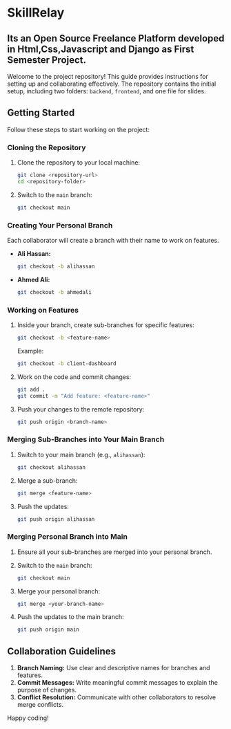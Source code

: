 
# SkillRelay
## Its an Open Source Freelance Platform developed in Html,Css,Javascript and Django as First Semester Project.

Welcome to the project repository! This guide provides instructions for setting up and collaborating effectively. The repository contains the initial setup, including two folders: `backend`, `frontend`, and one file for slides.



## Getting Started

Follow these steps to start working on the project:

### Cloning the Repository

1. Clone the repository to your local machine:
   ```bash
   git clone <repository-url>
   cd <repository-folder>
   ```

2. Switch to the `main` branch:
   ```bash
   git checkout main
   ```

### Creating Your Personal Branch

Each collaborator will create a branch with their name to work on features.

- **Ali Hassan:**
  ```bash
  git checkout -b alihassan
  ```

- **Ahmed Ali:**
  ```bash
  git checkout -b ahmedali
  ```

### Working on Features

1. Inside your branch, create sub-branches for specific features:
   ```bash
   git checkout -b <feature-name>
   ```

   Example:
   ```bash
   git checkout -b client-dashboard
   ```

2. Work on the code and commit changes:
   ```bash
   git add .
   git commit -m "Add feature: <feature-name>"
   ```

3. Push your changes to the remote repository:
   ```bash
   git push origin <branch-name>
   ```

### Merging Sub-Branches into Your Main Branch

1. Switch to your main branch (e.g., `alihassan`):
   ```bash
   git checkout alihassan
   ```

2. Merge a sub-branch:
   ```bash
   git merge <feature-name>
   ```

3. Push the updates:
   ```bash
   git push origin alihassan
   ```

### Merging Personal Branch into Main

1. Ensure all your sub-branches are merged into your personal branch.
2. Switch to the `main` branch:
   ```bash
   git checkout main
   ```

3. Merge your personal branch:
   ```bash
   git merge <your-branch-name>
   ```

4. Push the updates to the main branch:
   ```bash
   git push origin main
   ```

## Collaboration Guidelines

1. **Branch Naming:** Use clear and descriptive names for branches and features.
2. **Commit Messages:** Write meaningful commit messages to explain the purpose of changes.
3. **Conflict Resolution:** Communicate with other collaborators to resolve merge conflicts.


Happy coding!

